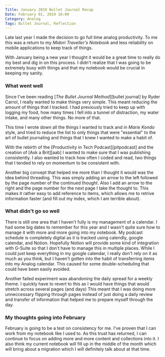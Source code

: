 ```yaml
---
Title: January 2019 Bullet Journal Recap
Date: February 01, 2019 16:00
Category: Analog
Tags: Bullet Journal, Reflection
---
```


Late last year I made the decision to go full time analog productivity. To me this was a return to my _Midori Traveller's Notebook_ and less reliability on mobile applications to keep track of things. 

With January being a new year I thought it would be a great time to really do my best and dig in on this process. I didn't realize that I was going to be extremely busy with things and that my notebook would be crucial in keeping my sanity. 

### What went well
Since I've been reading [_The Bullet Journal Method_][bullet journal] by Ryder Carrol, I really wanted to make things very simple. This meant reducing the amount of things that I tracked. I had previously tried to keep up with logging my food, how many times I fell into a tunnel of distraction, my water intake, and many other things. No more of that. 

This time I wrote down all the things I wanted to track and in _Marie Kondo_ style, and tried to reduce the list to only things that were "essential" to the art of bullet journaling and things that I knew I wanted to make a habit of. 

With the rebirth of the [Productivity in Tech Podcast][pitpodcast] and the creation of [Ask a Brit][aab] I wanted to make sure that I was publishing consistently. I also wanted to track how often I coded and read, two things that I tended to rely on momentum to be consistent with.

Another big convept that helped me more than I thought it would was the idea behind threading. This was simply adding an arrow to the left followed by the page number of the continued thought. Also I add an arrow to the right and the page number for the next page I take the thought to. This makes it rather easy to add reference to items, which allows me to retrive information faster (and fill out my index, which I am terrible about).  

### What didn't go so well
There is still one area that I haven't fully is my management of a calendar. I had some big dates to remember for this year and I wasn't quite sure how to manage it with more and more going into my notebook. My podcast schedule is completely digital as it is tracked using calendly, google calendar, and Notion. Hopefully Notion will provide some kind of integration with G-Suite so that I don't have to manage this in multiple places. While I could just keep everything in my google calendar, I really don't rely on it as much as you think, but I haven't gotten into the habit of transferring items into my Analog calendar. This caused for some double-scheduling that could have been easily avoided. 

Another failed experiment was abandoning the daily spread for a weekly theme. I quickly have to revert to this as I would have things that would stretch across several pages (and days) This meant that I was doing more unneccessary flipping through pages instead of just doing a daily review and transfer of information that helped me to prepare myself through the day. 

### My thoughts going into February
February is going to be a test on consistency for me. I've proven that I can work from my notebook like I used to. As this trust has returned, I can continue to focus on adding more and more content and collections into it. I also think my current notebook will fill up in the middle of the month which will bring about a migration which I will definitely talk about at that time. 

